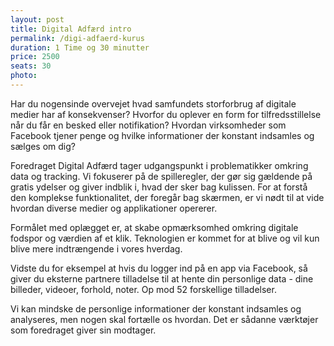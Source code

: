 ```yaml
---
layout: post
title: Digital Adfærd intro
permalink: /digi-adfaerd-kurus
duration: 1 Time og 30 minutter
price: 2500
seats: 30
photo: 
---
```


Har du nogensinde overvejet hvad samfundets storforbrug af digitale medier har af konsekvenser? Hvorfor du oplever en form for tilfredsstillelse når du får en besked eller notifikation? Hvordan virksomheder som Facebook tjener penge og hvilke informationer der konstant indsamles og sælges om dig?


Foredraget Digital Adfærd tager udgangspunkt i problematikker omkring data og tracking. Vi fokuserer på de spilleregler, der gør sig gældende på gratis ydelser og giver indblik i, hvad der sker bag kulissen. For at forstå den komplekse funktionalitet, der foregår bag skærmen, er vi nødt til at vide hvordan diverse medier og applikationer opererer.


Formålet med oplægget er, at skabe opmærksomhed omkring digitale fodspor og værdien af et klik. Teknologien er kommet for at blive og vil kun blive mere indtrængende i vores hverdag. 


Vidste du for eksempel at hvis du logger ind på en app via Facebook, så giver du eksterne partnere tilladelse til at hente din personlige data - dine billeder, videoer, forhold, noter. Op mod 52 forskellige tilladelser. 


Vi kan mindske de personlige informationer der konstant indsamles og analyseres, men nogen skal fortælle os hvordan. Det er sådanne værktøjer som foredraget giver sin modtager.

